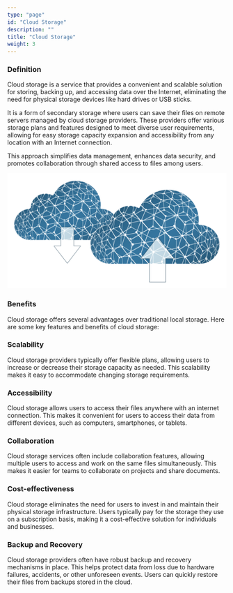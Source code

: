 ```yaml
---
type: "page"
id: "Cloud Storage"
description: ""
title: "Cloud Storage"
weight: 3
---
```

### Definition

Cloud storage is a service that provides a convenient and scalable solution for storing, backing up, and accessing data over the Internet, eliminating the need for physical storage devices like hard drives or USB sticks.

It is a form of secondary storage where users can save their files on remote servers managed by cloud storage providers. These providers offer various storage plans and features designed to meet diverse user requirements, allowing for easy storage capacity expansion and accessibility from any location with an Internet connection.

This approach simplifies data management, enhances data security, and promotes collaboration through shared access to files among users.

![cloud-storage](cloud-storage.png)

### Benefits

Cloud storage offers several advantages over traditional local storage. Here are some key features and benefits of cloud storage:
### Scalability

Cloud storage providers typically offer flexible plans, allowing users to increase or decrease their storage capacity as needed. This scalability makes it easy to accommodate changing storage requirements.
### Accessibility

Cloud storage allows users to access their files anywhere with an internet connection. This makes it convenient for users to access their data from different devices, such as computers, smartphones, or tablets.
### Collaboration

Cloud storage services often include collaboration features, allowing multiple users to access and work on the same files simultaneously. This makes it easier for teams to collaborate on projects and share documents.
### Cost-effectiveness

Cloud storage eliminates the need for users to invest in and maintain their physical storage infrastructure. Users typically pay for the storage they use on a subscription basis, making it a cost-effective solution for individuals and businesses.
### Backup and Recovery

Cloud storage providers often have robust backup and recovery mechanisms in place. This helps protect data from loss due to hardware failures, accidents, or other unforeseen events. Users can quickly restore their files from backups stored in the cloud.
